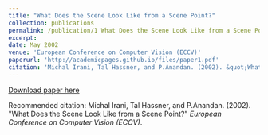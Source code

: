 ```yaml
---
title: "What Does the Scene Look Like from a Scene Point?"
collection: publications
permalink: /publication/1 What Does the Scene Look Like from a Scene Point
excerpt: 
date: May 2002
venue: 'European Conference on Computer Vision (ECCV)'
paperurl: 'http://academicpages.github.io/files/paper1.pdf'
citation: 'Michal Irani, Tal Hassner, and P.Anandan. (2002). &quot;What Does the Scene Look Like from a Scene Point?&quot; <i>European Conference on Computer Vision (ECCV)</i>. 1(1).'
---
```


[Download paper here](http://osnathassner.github.io/files/paper1.pdf)

Recommended citation: Michal Irani, Tal Hassner, and P.Anandan. (2002). "What Does the Scene Look Like from a Scene Point?" <i>European Conference on Computer Vision (ECCV)</i>.
